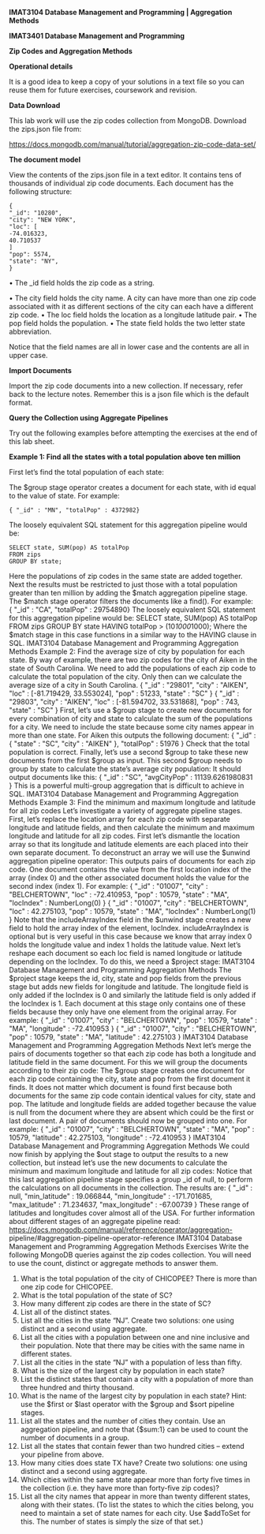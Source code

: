 **IMAT3104 Database Management and Programming | Aggregation Methods**

**IMAT3401 Database Management and Programming**

**Zip Codes and Aggregation Methods**


**Operational details**

It is a good idea to keep a copy of your solutions in a text file so you can
reuse them for future exercises, coursework and revision.

**Data Download**

This lab work will use the zip codes collection from MongoDB. Download the
zips.json file from:

https://docs.mongodb.com/manual/tutorial/aggregation-zip-code-data-set/

**The document model**

View the contents of the zips.json file in a text editor. It contains tens of
thousands of individual zip code documents. Each document has the following structure:

    {
    "_id": "10280",
    "city": "NEW YORK",
    "loc": [
    -74.016323,
    40.710537
    ]
    "pop": 5574,
    "state": "NY",
    }

• The _id field holds the zip code as a string.

• The city field holds the city name. A city can have more than one zip
code associated with it as different sections of the city can each have a
different zip code.
• The loc field holds the location as a longitude latitude pair.
• The pop field holds the population.
• The state field holds the two letter state abbreviation.

Notice that the field names are all in lower case and the contents are all in
upper case.

**Import Documents**

Import the zip code documents into a new collection. If necessary, refer back
to the lecture notes. Remember this is a json file which is the default format.

**Query the Collection using Aggregate Pipelines**

Try out the following examples before attempting the exercises at the end of
this lab sheet.

**Example 1: Find all the states with a total population above ten million**

First let’s find the total population of each state:


The $group stage operator creates a document for each state, with id equal to the value of state. For example:

    { "_id" : "MN", "totalPop" : 4372982}

The loosely equivalent SQL statement for this aggregation pipeline would be:

    SELECT state, SUM(pop) AS totalPop
    FROM zips
    GROUP BY state;

Here the populations of zip codes in the same state are added together.
Next the results must be restricted to just those with a total population greater
than ten million by adding the $match aggregation pipeline stage.
The $match stage operator filters the documents like a find(). For example:
{ "_id" : "CA", "totalPop" : 29754890}
The loosely equivalent SQL statement for this aggregation pipeline would be:
SELECT state, SUM(pop) AS totalPop
FROM zips
GROUP BY state
HAVING totalPop > (10*1000*1000);
Where the $match stage in this case functions in a similar way to the HAVING
clause in SQL.
IMAT3104 Database Management and Programming Aggregation Methods
Example 2: Find the average size of city by population for each state.
By way of example, there are two zip codes for the city of Aiken in the state of
South Carolina. We need to add the populations of each zip code to calculate
the total population of the city. Only then can we calculate the average size of
a city in South Carolina.
{ "_id" : "29801",
"city" : "AIKEN",
"loc" : [-81.719429, 33.553024],
"pop" : 51233,
"state" : "SC" }
{ "_id" : "29803",
"city" : "AIKEN",
"loc" : [-81.594702, 33.531868],
"pop" : 743,
"state" : "SC" }
First, let’s use a $group stage to create new documents for every combination
of city and state to calculate the sum of the populations for a city. We need to
include the state because some city names appear in more than one state.
For Aiken this outputs the following document:
{ "_id" : {
"state" : "SC",
"city" : "AIKEN"
}, "totalPop" : 51976 }
Check that the total population is correct.
Finally, let’s use a second $group to take these new documents from the first
$group as input. This second $group needs to group by state to calculate the
state’s average city population:
It should output documents like this:
{ "_id" : "SC", "avgCityPop" : 11139.6261980831 }
This is a powerful multi-group aggregation that is difficult to achieve in SQL.
IMAT3104 Database Management and Programming Aggregation Methods
Example 3: Find the minimum and maximum longitude and latitude for
all zip codes
Let’s investigate a variety of aggregate pipeline stages. First, let’s replace the
location array for each zip code with separate longitude and latitude fields,
and then calculate the minimum and maximum longitude and latitude for all
zip codes.
First let’s dismantle the location array so that its longitude and latitude
elements are each placed into their own separate document. To deconstruct
an array we will use the $unwind aggregation pipeline operator:
This outputs pairs of documents for each zip code. One document contains
the value from the first location index of the array (index 0) and the other
associated document holds the value for the second index (index 1). For
example:
{ "_id" : "01007",
"city" : "BELCHERTOWN",
"loc" : -72.410953,
"pop" : 10579,
"state" : "MA",
"locIndex" : NumberLong(0) }
{ "_id" : "01007",
"city" : "BELCHERTOWN",
"loc" : 42.275103,
"pop" : 10579,
"state" : "MA",
"locIndex" : NumberLong(1) }
Note that the includeArrayIndex field in the $unwind stage creates a
new field to hold the array index of the element, locIndex.
includeArrayIndex is optional but is very useful in this case because we
know that array index 0 holds the longitude value and index 1 holds the
latitude value.
Next let’s reshape each document so each loc field is named longitude or
latitude depending on the locIndex. To do this, we need a $project
stage:
IMAT3104 Database Management and Programming Aggregation Methods
The $project stage keeps the id, city, state and pop fields from the previous
stage but adds new fields for longitude and latitude. The longitude field is only
added if the locIndex is 0 and similarly the latitude field is only added if the
locIndex is 1. Each document at this stage only contains one of these fields
because they only have one element from the original array. For example:
{ "_id" : "01007",
"city" : "BELCHERTOWN",
"pop" : 10579,
"state" : "MA",
"longitude" : -72.410953 }
{ "_id" : "01007",
"city" : "BELCHERTOWN",
"pop" : 10579,
"state" : "MA",
"latitude" : 42.275103 }
IMAT3104 Database Management and Programming Aggregation Methods
Next let’s merge the pairs of documents together so that each zip code has
both a longitude and latitude field in the same document. For this we will
group the documents according to their zip code:
The $group stage creates one document for each zip code containing the city,
state and pop from the first document it finds. It does not matter which
document is found first because both documents for the same zip code
contain identical values for city, state and pop. The latitude and longitude
fields are added together because the value is null from the document where
they are absent which could be the first or last document. A pair of documents
should now be grouped into one. For example:
{ "_id" : "01007",
"city" : "BELCHERTOWN",
"state" : "MA",
"pop" : 10579,
"latitude" : 42.275103,
"longitude" : -72.410953 }
IMAT3104 Database Management and Programming Aggregation Methods
We could now finish by applying the $out stage to output the results to a new
collection, but instead let’s use the new documents to calculate the minimum
and maximum longitude and latitude for all zip codes:
Notice that this last aggregation pipeline stage specifies a group _id of null, to
perform the calculations on all documents in the collection. The results are:
{ "_id" : null,
"min_latitude" : 19.066844,
"min_longitude" : -171.701685,
"max_latitude" : 71.234637,
"max_longitude" : -67.00739 }
These range of latitudes and longitudes cover almost all of the USA.
For further information about different stages of an aggregate pipeline read:
https://docs.mongodb.com/manual/reference/operator/aggregation-
pipeline/#aggregation-pipeline-operator-reference
IMAT3104 Database Management and Programming Aggregation Methods
Exercises
Write the following MongoDB queries against the zip codes collection. You will
need to use the count, distinct or aggregate methods to answer them.
1. What is the total population of the city of CHICOPEE? There is more than
one zip code for CHICOPEE.
1. What is the total population of the state of SC?
2. How many different zip codes are there in the state of SC?
3. List all of the distinct states.
4. List all the cities in the state “NJ”. Create two solutions: one using
distinct and a second using aggregate.
1. List all the cities with a population between one and nine inclusive and
their population. Note that there may be cities with the same name in
different states.
1. List all the cities in the state “NJ” with a population of less than fifty.
2. What is the size of the largest city by population in each state?
3. List the distinct states that contain a city with a population of more than
three hundred and thirty thousand.
1.  What is the name of the largest city by population in each state? Hint: use
the $first or $last operator with the $group and $sort pipeline stages.
1.  List all the states and the number of cities they contain. Use an
aggregation pipeline, and note that {$sum:1} can be used to count the
number of documents in a group.
1.  List all the states that contain fewer than two hundred cities – extend your
pipeline from above.
1.  How many cities does state TX have? Create two solutions: one using
distinct and a second using aggregate.
1.  Which cities within the same state appear more than forty five times in the
collection (i.e. they have more than forty-five zip codes)?
1.  List all the city names that appear in more than twenty different states,
along with their states. (To list the states to which the cities belong, you
need to maintain a set of state names for each city. Use $addToSet for
this. The number of states is simply the size of that set.)